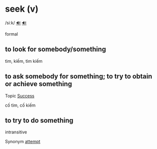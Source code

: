 # seek (v)

/siːk/ [🔊](https://www.oxfordlearnersdictionaries.com/media/english/uk_pron/s/see/seek_/seek__gb_1.mp3) [🔊](https://www.oxfordlearnersdictionaries.com/media/english/us_pron/s/see/seek_/seek__us_1.mp3)

formal

## to look for somebody/something

tìm, kiếm, tìm kiếm

## to ask somebody for something; to try to obtain or achieve something

Topic [Success](../topics/success.md#success)

cố tìm, cố kiếm

## to try to do something

intransitive

Synonym [attempt]()